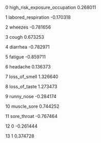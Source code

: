 0   high_risk_exposure_occupation  0.268011


1             labored_respiration -0.170318


2                         wheezes -0.781656


3                           cough  0.673253


4                        diarrhea -0.782971


5                         fatigue -0.859711


6                        headache  0.136373


7                   loss_of_smell  1.326640


8                   loss_of_taste  1.273473


9                      runny_nose -0.284174


10                    muscle_sore  0.744252


11                    sore_throat -0.767464


12                              0 -0.261444


13                              1  0.374728

